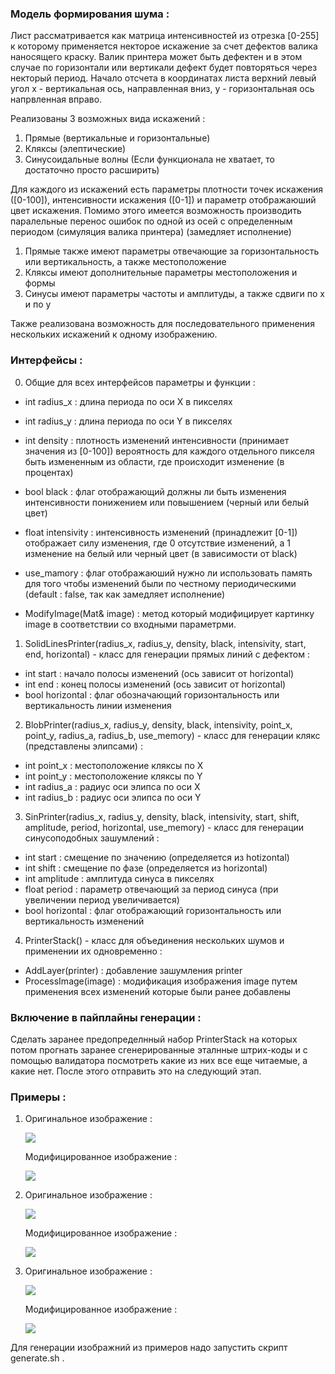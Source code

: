 ### Модель формирования шума :
Лист рассматривается как матрица интенсивностей из отрезка [0-255] к которому применяется некторое искажение за счет дефектов валика наносящего краску.
Валик принтера может быть дефектен и в этом случае по горизонтали или вертикали дефект будет повторяться через некторый период. Начало отсчета в координатах листа верхний левый угол x - вертикальная ось, направленная вниз, y - горизонтальная ось напрвленная вправо.

Реализованы 3 возможных вида искажений : 
1. Прямые (вертикальные и горизонтальные)
2. Кляксы (элептические)
3. Синусоидальные волны 
(Если функционала не хватает, то достаточно просто расширить)

Для каждого из искажений есть параметры плотности точек искажения ([0-100]), интенсивности искажения ([0-1]) и параметр отображаюший цвет искажения. Помимо этого имеется возможность производить паралельные перенос ошибок по одной из осей с определенным периодом (симуляция валика принтера) (замедляет исполнение)

1. Прямые также имеют параметры отвечающие за горизонтальность или вертикальность, а также местоположение
2. Кляксы имеют дополнительные параметры местоположения и формы
3. Синусы имеют параметры частоты и амплитуды, а также сдвиги по x и по y

Также реализована возможность для последовательного применения нескольких искажений к одному изображению.

### Интерфейсы : 
0) Общие для всех интерфейсов параметры и функции :
- int radius_x : длина периода по оси X в пикселях
- int radius_y : длина периода по оси Y в пикселях
- int density : плотность изменений интенсивности (принимает значения из [0-100]) вероятность для каждого отдельного пикселя быть измененным из области, где происходит изменение (в процентах)
- bool black : флаг отображающий должны ли быть изменения интенсивности понижением или повышением (черный или белый цвет)
- float intensivity : интенсивность изменений (принадлежит [0-1]) отображает силу изменения, где 0 отсутствие изменений, а 1 изменение на белый или черный цвет (в зависимости от black)

- use_mamory : флаг отображаюший нужно ли использовать память для того чтобы изменений были по честному периодическими (default : false, так как замедляет исполнение)

- ModifyImage(Mat& image) : метод который модифицирует картинку image в соответствии со входными параметрми.
1) SolidLinesPrinter(radius_x, radius_y, density, black, intensivity, start, end, horizontal) - класс для генерации прямых линий с дефектом :

- int start : начало полосы изменений (ось зависит от horizontal)
- int end : конец полосы изменений (ось зависит от horizontal)
- bool horizontal : флаг обозначающий горизонтальность или вертикальность линии изменения

2) BlobPrinter(radius_x, radius_y, density, black, intensivity, point_x, point_y, radius_a, radius_b, use_memory) - класс для генерации клякс (представлены элипсами) :

- int point_x : местоположение кляксы по X
- int point_y : местоположение кляксы по Y
- int radius_a : радиус оси элипса по оси X
- int radius_b : радиус оси элипса по оси Y

3) SinPrinter(radius_x, radius_y, density, black, intensivity, start, shift, amplitude, period, horizontal, use_memory) - класс для генерации синусоподобных зашумлений :

- int start : смещение по значению (определяется из hotizontal)
- int shift : смещение по фазе (определяется из horizontal)
- int amplitude : амплитуда синуса в пикселях
- float period : параметр отвечающий за период синуса (при увеличении период увеличивается)
- bool horizontal : флаг отображающий горизонтальность или вертикальность изменений

4) PrinterStack() - класс для объединения нескольких шумов и применении их одновременно :

- AddLayer(printer) : добавление зашумления printer
- ProcessImage(image) : модификация изображения image путем применения всех изменений которые были ранее добавлены

### Включение в пайплайны генерации : 

Сделать заранее предопределнный набор PrinterStack на которых потом прогнать заранее сгенерированные эталнные штрих-коды и с помощью валидатора посмотреть какие из них все еще читаемые, а какие нет. После этого отправить это на следующий этап.


### Примеры : 
1. Оригинальное изображение :

   ![](example/imgs/first.jpg)

   Модифицированное изображение :

   ![](example/imgs_modified/first_m.jpg)

2. Оригинальное изображение :

   ![](example/imgs/first.jpg)

   Модифицированное изображение :

   ![](example/imgs_modified/second_m.jpg)

3. Оригинальное изображение :

   ![](example/imgs/third.jpg)

   Модифицированное изображение :

   ![](example/imgs_modified/third_m.jpg)


Для генерации изображний из примеров надо запустить скрипт generate.sh .
